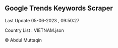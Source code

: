 

## Google Trends Keywords Scraper 
 
Last Update 05-06-2023 , 09:50:27

Country List :
VIETNAM.json



© Abdul Muttaqin 
